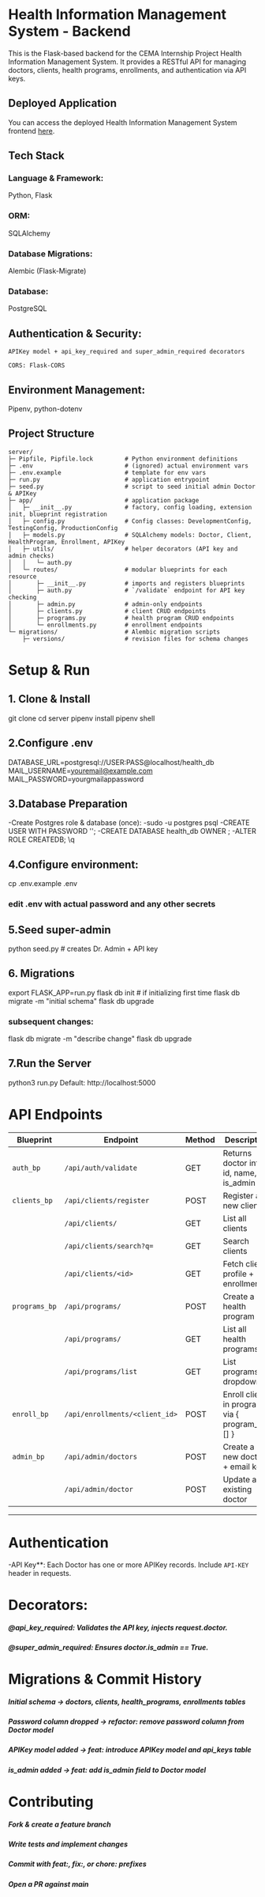 # Health Information Management System - Backend
This is the Flask-based backend for the CEMA Internship Project Health Information Management System. It provides a RESTful API for managing doctors, clients, health programs, enrollments, and authentication via API keys.

## Deployed Application

You can access the deployed Health Information Management System frontend [here](https://cemahealthportal.netlify.app/).

## Tech Stack
###    Language & Framework:
 Python, Flask

###    ORM: 
SQLAlchemy

###    Database Migrations: 
Alembic (Flask-Migrate)

###    Database: 
PostgreSQL

## Authentication & Security:

    APIKey model + api_key_required and super_admin_required decorators

    CORS: Flask-CORS

## Environment Management: 
Pipenv, python-dotenv

## Project Structure
    server/
    ├─ Pipfile, Pipfile.lock         # Python environment definitions
    ├─ .env                          # (ignored) actual environment vars
    ├─ .env.example                  # template for env vars
    ├─ run.py                        # application entrypoint
    ├─ seed.py                       # script to seed initial admin Doctor & APIKey
    ├─ app/                          # application package
    │   ├─ __init__.py               # factory, config loading, extension init, blueprint registration
    │   ├─ config.py                 # Config classes: DevelopmentConfig, TestingConfig, ProductionConfig
    │   ├─ models.py                 # SQLAlchemy models: Doctor, Client, HealthProgram, Enrollment, APIKey
    │   ├─ utils/                    # helper decorators (API key and admin checks)
    │   │   └─ auth.py
    │   └─ routes/                   # modular blueprints for each resource
    │       ├─ __init__.py           # imports and registers blueprints
    │       ├─ auth.py               # `/validate` endpoint for API key checking
    │       ├─ admin.py              # admin-only endpoints
    │       ├─ clients.py            # client CRUD endpoints
    │       ├─ programs.py           # health program CRUD endpoints
    │       └─ enrollments.py        # enrollment endpoints
    └─ migrations/                   # Alembic migration scripts
        ├─ versions/                 # revision files for schema changes

# Setup & Run
## 1. Clone & Install
git clone <backend-repo-url>
cd server
pipenv install
pipenv shell


## 2.Configure .env
DATABASE_URL=postgresql://USER:PASS@localhost/health_db
MAIL_USERNAME=youremail@example.com
MAIL_PASSWORD=yourgmailappassword

## 3.Database Preparation
-Create Postgres role & database (once):
-sudo -u postgres psql
-CREATE USER <yourusername> WITH PASSWORD '<PASSWORD>';
-CREATE DATABASE health_db OWNER <yourusername>;
-ALTER ROLE <yourusername> CREATEDB;
\q
## 4.Configure environment:

cp .env.example .env
### edit .env with actual password and any other secrets

## 5.Seed super-admin
python seed.py       # creates Dr. Admin + API key
## 6. Migrations
export FLASK_APP=run.py
flask db init         # if initializing first time
flask db migrate -m "initial schema"
flask db upgrade
### subsequent changes:
flask db migrate -m "describe change"
flask db upgrade

## 7.Run the Server

python3 run.py
Default: http://localhost:5000

# API Endpoints

| Blueprint    | Endpoint                                   | Method | Description                                    | Auth        |
|--------------|--------------------------------------------|--------|------------------------------------------------|-------------|
| `auth_bp`    | `/api/auth/validate`                       | GET    | Returns doctor info: { id, name, is_admin }    | API Key    |
| `clients_bp` | `/api/clients/register`                    | POST   | Register a new client                          | API Key    |
|              | `/api/clients/`                            | GET    | List all clients                               | API Key    |
|              | `/api/clients/search?q=`                   | GET    | Search clients                                 | API Key    |
|              | `/api/clients/<id>`                        | GET    | Fetch client profile + enrollments             | API Key    |
| `programs_bp`| `/api/programs/`                           | POST   | Create a health program                        | API Key    |
|              | `/api/programs/`                           | GET    | List all health programs                       | API Key    |
|              | `/api/programs/list`                       | GET    | List programs for dropdown                     | API Key    |
| `enroll_bp`  | `/api/enrollments/<client_id>`             | POST   | Enroll client in programs via { program_ids: [] } | API Key  |
| `admin_bp`   | `/api/admin/doctors`                       | POST   | Create a new doctor + email key                | Super Admin|
|              | `/api/admin/doctor`                        | POST   | Update an existing doctor                      | Super Admin|

---

# Authentication

-API Key**: Each Doctor has one or more APIKey records. Include `API-KEY` header in requests.


#  Decorators:

#####    @api_key_required: Validates the API key, injects request.doctor.

#####    @super_admin_required: Ensures doctor.is_admin == True.

# Migrations & Commit History
#####    Initial schema → doctors, clients, health_programs, enrollments tables

#####    Password column dropped → refactor: remove password column from Doctor model

#####    APIKey model added → feat: introduce APIKey model and api_keys table

#####    is_admin added → feat: add is_admin field to Doctor model

# Contributing
#####    Fork & create a feature branch

#####    Write tests and implement changes

#####    Commit with feat:, fix:, or chore: prefixes

#####    Open a PR against main


